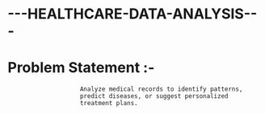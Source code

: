 # ---HEALTHCARE-DATA-ANALYSIS---

# Problem Statement  :- 
                        Analyze medical records to identify patterns,
                        predict diseases, or suggest personalized
                        treatment plans.
                      
